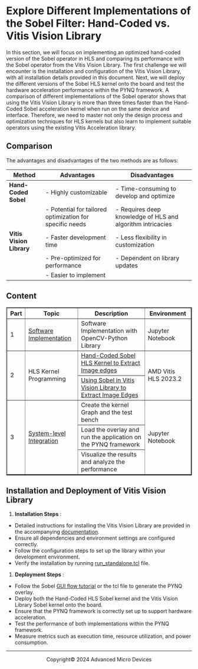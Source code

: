 # Explore Different Implementations of the Sobel Filter: Hand-Coded vs. Vitis Vision Library

In this section, we will focus on implementing an optimized hand-coded version of the Sobel operator in HLS and comparing its performance with the Sobel operator from the Vitis Vision Library. The first challenge we will encounter is the installation and configuration of the Vitis Vision Library, with all installation details provided in this document. Next, we will deploy the different versions of the Sobel HLS kernel onto the board and test the hardware acceleration performance within the PYNQ framework. A comparison of different implementations of the Sobel operator shows that using the Vitis Vision Library is more than three times faster than the Hand-Coded Sobel acceleration kernel when run on the same device and interface. Therefore, we need to master not only the design process and optimization techniques for HLS kernels but also learn to implement suitable operators using the existing Vitis Acceleration library.

## Comparison

The advantages and disadvantages of the two methods are as follows:

| Method                         | Advantages                                               | Disadvantages                                              |
| ------------------------------ | -------------------------------------------------------- | ---------------------------------------------------------- |
| **Hand-Coded Sobel**   | - Highly customizable                                    | - Time-consuming to develop and optimize                   |
|                                | - Potential for tailored optimization for specific needs | - Requires deep knowledge of HLS and algorithm intricacies |
| **Vitis Vision Library** | - Faster development time                                | - Less flexibility in customization                        |
|                                | - Pre-optimized for performance                          | - Dependent on library updates                             |
|                                | - Easier to implement                                    |                                                            |

## Content 

<table border="2">
<thead>
  <tr>
    <th>Part</th>
    <th>Topic</th>
    <th>Description</th>
    <th>Environment</th>
  </tr>
</thead>
<tbody>
  <tr>
    <td rowspan="1">1</td>
    <td rowspan="1"><a href="https://github.com/Xilinx/xup_High-Level-Synthesis-Design-Flow/blob/main/source/sobel/notebook/sobel_part1.ipynb">Software Implementation</a></td>
    <td>Software Implementation with OpenCV-Python Library</td>
    <td rowspan="1">Jupyter Notebook</td>
  </tr>
  <tr>
    <td rowspan="2">2</td>
    <td rowspan="2">HLS Kernel Programming</td>
    <td><a href="https://github.com/Xilinx/xup_High-Level-Synthesis-Design-Flow/blob/main/source/sobel/notebook/sobel_part2_handcoded.md">Hand-Coded Sobel HLS Kernel to Extract Image edges</a></td>
    <td rowspan="2">AMD Vitis HLS 2023.2</td>
  </tr>
  <tr>
    <td><a href="https://github.com/Xilinx/xup_High-Level-Synthesis-Design-Flow/blob/main/source/sobel/notebook/sobel_part2_visionLib.md">Using Sobel in Vitis Vision Library to Extract Image Edges</a></td>
  </tr>
  <tr>
    <td rowspan="3">3</td>
    <td rowspan="3"><a href="https://github.com/Xilinx/xup_High-Level-Synthesis-Design-Flow/blob/main/source/sobel/notebook/sobel_part3.ipynb">System-level Integration</a></td>
    <td>Create the kernel Graph and the test bench</td>
    <td rowspan="3">Jupyter Notebook</td>
  </tr>
  <tr>
    <td>Load the overlay and run the application on the PYNQ framework</td>
  </tr>
  <tr>
    <td>Visualize the results and analyze the performance</td>
  </tr>
</tbody>
</table>

## Installation and Deployment of Vitis Vision Library

1. **Installation Steps** :

* Detailed instructions for installing the Vitis Vision Library are provided in the accompanying [documentation](https://github.com/Xilinx/xup_High-Level-Synthesis-Design-Flow/blob/main/source/sobel/tutorial/vision_library_guide.md).
* Ensure all dependencies and environment settings are configured correctly.
* Follow the configuration steps to set up the library within your development environment.
* Verify the installation by running [run_standalone.tcl](https://github.com/Xilinx/xup_High-Level-Synthesis-Design-Flow/blob/main/source/sobel/tutorial/run_standalone.tcl) file.

1. **Deployment Steps** :

* Follow the Sobel [GUI flow tutorial](https://github.com/Xilinx/xup_High-Level-Synthesis-Design-Flow/blob/main/source/sobel/tutorial/sobel_gui_flow.md) or the tcl file to generate the PYNQ overlay.
* Deploy both the Hand-Coded HLS Sobel kernel and the Vitis Vision Library Sobel kernel onto the board.
* Ensure that the PYNQ framework is correctly set up to support hardware acceleration.
* Test the performance of both implementations within the PYNQ framework.
* Measure metrics such as execution time, resource utilization, and power consumption.

---

<p align="center">Copyright© 2024 Advanced Micro Devices</p>
